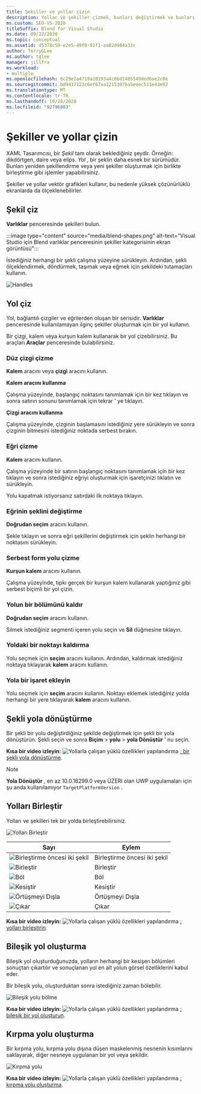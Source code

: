 ```yaml
---
title: Şekiller ve yollar çizin
description: Yollar ve şekiller çizmek, bunları değiştirmek ve bunları birleştirmek için Visual Studio için Blend XAML Tasarımcısı özelliklerini kullanın.
ms.custom: SEO-VS-2020
titleSuffix: Blend for Visual Studio
ms.date: 09/22/2020
ms.topic: conceptual
ms.assetid: d5378c59-e2e5-49f0-91f1-aa82d984a33c
author: TerryGLee
ms.author: tglee
manager: jillfra
ms.workload:
- multiple
ms.openlocfilehash: 6c29e2a4718a10193a4c86d1485549ded6ae2c0e
ms.sourcegitcommit: bd9417123c6ef67aa2215307ba5eeec511e43e02
ms.translationtype: MT
ms.contentlocale: tr-TR
ms.lasthandoff: 10/28/2020
ms.locfileid: "92796803"
---
```

# <a name="draw-shapes-and-paths"></a>Şekiller ve yollar çizin

XAML Tasarımcısı, bir *Şekil* tam olarak beklediğiniz şeydir. Örneğin: dikdörtgen, daire veya elips. *Yol* , bir şeklin daha esnek bir sürümüdür. Bunları yeniden şekillendirme veya yeni şekiller oluşturmak için birlikte birleştirme gibi işlemler yapabilirsiniz.

Şekiller ve yollar vektör grafikleri kullanır, bu nedenle yüksek çözünürlüklü ekranlarda da ölçeklenebilirler.

## <a name="draw-a-shape"></a>Şekil çiz

**Varlıklar** penceresinde şekilleri bulun.

:::image type="content" source="media/blend-shapes.png" alt-text="Visual Studio için Blend varlıklar penceresinin şekiller kategorisinin ekran görüntüsü":::

İstediğiniz herhangi bir şekli çalışma yüzeyine sürükleyin. Ardından, şekli ölçeklendirmek, döndürmek, taşımak veya eğmek için şekildeki tutamaçları kullanın.

![Handles](../designers/media/84261e83-3091-4490-ab58-4218b188439e.png)

## <a name="draw-a-path"></a>Yol çiz

Yol, bağlantılı çizgiler ve eğrilerden oluşan bir serisidir. **Varlıklar** penceresinde kullanılamayan ilginç şekiller oluşturmak için bir yol kullanın.

Bir çizgi, kalem veya kurşun kalem kullanarak bir yol çizebilirsiniz. Bu araçları **Araçlar** penceresinde bulabilirsiniz.

### <a name="draw-a-straight-line"></a>Düz çizgi çizme

**Kalem** aracını veya **çizgi** aracını kullanın.

**Kalem aracını kullanma**

Çalışma yüzeyinde, başlangıç noktasını tanımlamak için bir kez tıklayın ve sonra satırın sonunu tanımlamak için tekrar ' ye tıklayın.

**Çizgi aracını kullanma**

Çalışma yüzeyinde, çizginin başlamasını istediğiniz yere sürükleyin ve sonra çizginin bitmesini istediğiniz noktada serbest bırakın.

### <a name="draw-a-curve"></a>Eğri çizme

**Kalem** aracını kullanın.

Çalışma yüzeyinde bir satırın başlangıç noktasını tanımlamak için bir kez tıklayın ve sonra istediğiniz eğriyi oluşturmak için işaretçinizi tıklatın ve sürükleyin.

Yolu kapatmak istiyorsanız satırdaki ilk noktaya tıklayın.

### <a name="change-the-shape-of-a-curve"></a>Eğrinin şeklini değiştirme

**Doğrudan seçim** aracını kullanın.

Şekle tıklayın ve sonra eğri şekillerini değiştirmek için şeklin herhangi bir noktasını sürükleyin.

### <a name="draw-a-free-form-path"></a>Serbest form yolu çizme

**Kurşun kalem** aracını kullanın.

Çalışma yüzeyinde, tıpkı gerçek bir kurşun kalem kullanarak yaptığınız gibi serbest biçimli bir yol çizin.

### <a name="remove-part-of-a-path"></a>Yolun bir bölümünü kaldır

**Doğrudan seçim** aracını kullanın.

Silmek istediğiniz segmenti içeren yolu seçin ve **Sil** düğmesine tıklayın.

### <a name="remove-a-point-in-a-path"></a>Yoldaki bir noktayı kaldırma

Yolu seçmek için **seçim** aracını kullanın. Ardından, kaldırmak istediğiniz noktaya tıklayarak **kalem** aracını kullanın.

### <a name="add-a-point-to-a-path"></a>Yola bir işaret ekleyin

Yolu seçmek için **seçim** aracını kullanın. Noktayı eklemek istediğiniz yolda herhangi bir yere tıklayarak **kalem** aracını kullanın.

## <a name="convert-a-shape-to-a-path"></a>Şekli yola dönüştürme

Bir şekli bir yolu değiştirdiğiniz şekilde değiştirmek için şekli bir yola dönüştürün. Şekli seçin ve sonra **Biçim**  >  **yolu**  >  **yola Dönüştür** ' nu seçin.

**Kısa bir video izleyin:** ![ Yollarla çalışan yüklü özellikleri yapılandırma ](../designers/media/bldadminconsoleinitialconfigicon.png) [: bir şekli yola dönüştürme](https://www.youtube.com/watch?v=Io5bC0-nH6Q#t=147).

> [!NOTE]
> **Yola Dönüştür** , en az 10.0.16299.0 veya ÜZERI olan UWP uygulamaları için şu anda kullanılamıyor `TargetPlatformVersion` .

## <a name="combine-paths"></a>Yolları Birleştir

Yolları ve şekilleri tek bir yolda birleştirebilirsiniz.

![Yolları Birleştir](../designers/media/2df17a5d-a338-4ef4-96c5-dae51cc1ca8a.png)

|Sayı|Eylem|
|-|-|
|![Birleştirme öncesi iki şekil](../designers/media/b1_1.png)|Birleştirme öncesi iki şekil|
|![Birleştir](../designers/media/b1_2.png)|Birleştir|
|![Böl](../designers/media/b1_3.png)|Böl|
|![Kesiştir](../designers/media/b1_4.png)|Kesiştir|
|![Örtüşmeyi Dışla](../designers/media/b1_5.png)|Örtüşmeyi Dışla|
|![Çıkar](../designers/media/b1_6.png)|Çıkar|

**Kısa bir video izleyin:** ![ Yollarla çalışan yüklü özellikleri yapılandırma ](../designers/media/bldadminconsoleinitialconfigicon.png) [: yolları birleştirin](https://www.youtube.com/watch?v=Io5bC0-nH6Q#t=195).

## <a name="create-a-compound-path"></a>Bileşik yol oluşturma

Bileşik yol oluşturduğunuzda, yolların herhangi bir kesişen bölümleri sonuçtan çıkartılır ve sonuçlanan yol en alt yolun görsel özelliklerini kabul eder.

Bir bileşik yolu, oluşturduktan sonra istediğiniz zaman bölebilir.

![Bileşik yolu bölme](../designers/media/2157a8aa-d9a7-4de4-8de5-b10d28f08a84.png)

**Kısa bir video izleyin:** ![ Yollarla çalışan yüklü özellikleri yapılandırma ](../designers/media/bldadminconsoleinitialconfigicon.png) [: bileşik bir yol oluşturun](https://www.youtube.com/watch?v=Io5bC0-nH6Q).

## <a name="create-a-clipping-path"></a>Kırpma yolu oluşturma

Bir kırpma yolu, kırpma yolu dışına düşen maskelenmiş nesnenin kısımlarını saklayarak, diğer nesneye uygulanan bir yol veya şekildir.

![Kırpma yolu](../designers/media/22471e98-a841-4f39-a3ef-36090cf5a625.png)

**Kısa bir video izleyin:** ![ Yollarla çalışan yüklü özellikleri yapılandırma ](../designers/media/bldadminconsoleinitialconfigicon.png) [: kırpma yolu oluşturma](https://www.youtube.com/watch?v=Io5bC0-nH6Q#t=232).
